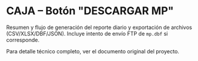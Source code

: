 # CAJA – Botón "DESCARGAR MP"

Resumen y flujo de generación del reporte diario y exportación de archivos (CSV/XLSX/DBF/JSON). Incluye intento de envío FTP de `mp.dbf` si corresponde.

Para detalle técnico completo, ver el documento original del proyecto.
